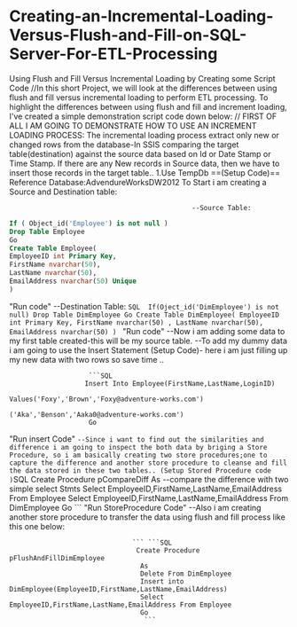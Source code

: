 # Creating-an-Incremental-Loading-Versus-Flush-and-Fill-on-SQL-Server-For-ETL-Processing
Using Flush and Fill Versus Incremental Loading by Creating some Script Code
//In this short Project,
we will look at the differences between using flush and
fill versus incremental loading to perform ETL processing.
To highlight the differences between using flush and fill and
increment loading, I've created a simple demonstration script code down below:
//
FIRST OF ALL I AM GOING TO DEMONSTRATE HOW TO USE AN INCREMENT LOADING PROCESS: 
The incremental loading process extract only new or changed rows from the database-In SSIS
comparing the target table(destination) against the source data based on Id or Date Stamp or Time Stamp. If there are any New records in Source data, then we have to insert those records in the target table..
1.Use TempDb
==(Setup Code)== Reference Database:AdvendureWorksDW2012
To Start i am  creating a Source and Destination table:

                                                  --Source Table: 
```SQL
If ( Object_id('Employee') is not null )
Drop Table Employee
Go
Create Table Employee(
EmployeeID int Primary Key,
FirstName nvarchar(50),
LastName nvarchar(50),
EmailAddress nvarchar(50) Unique
)
```
"Run code"
                                                    --Destination Table:
                      ```SQL 
                      If(Oject_id('DimEmployee') is not null)
                       Drop Table DimEmployee
                       Go
                       Create Table DimEmployee(
                       EmployeeID int Primary Key,
                       FirstName nvarchar(50) ,
                       LastName nvarchar(50),
                       EmailAddress nvarchar(50)
                       )
                       ```
"Run code"
--Now i am adding some data to my first table created-this will be my source table.
--To add my dummy data i am going to use the Insert Statement 
(Setup Code)- here i am just filling up my new data with two rows so save time ..

                       
                        ```SQL
                       Insert Into Employee(FirstName,LastName,LoginID)
                                      Values('Foxy','Brown','Foxy@adventure-works.com')
                                            ('Aka','Benson','Aaka0@adventure-works.com')
                        Go
"Run insert Code"       ```
--Since i want to find out the similarities and difference i am going to inspect the both data by briging a Store Procedure, so i am basically creating two store procedures;one to capture the difference and another store procedure to cleanse and fill the data stored in these two tables..
(Setup Stored Procedure code )
                                   ```SQL
                                   Create Procedure pCompareDiff
                                    As
                                        --compare the difference with two simple select Stmts
                                    Select EmployeeID,FirstName,LastName,EmailAddress From Employee
                                    Select EmployeeID,FirstName,LastName,EmailAddress From DimEmployee
                                    Go
                                    ```
  "Run StoreProcedure Code"
--Also i am creating another store procedure to transfer the data using flush and fill process like this one below:
                                   
                                   ``` ```SQL
                                    Create Procedure pFlushAndFillDimEmployee
                                     As
                                     Delete From DimEmployee
                                     Insert into DimEmployee(EmployeeID,FirstName,LastName,EmailAddress)
                                     Select EmployeeID,FirstName,LastName,EmailAddress From Employee
                                     Go
                                      ```
                                     

